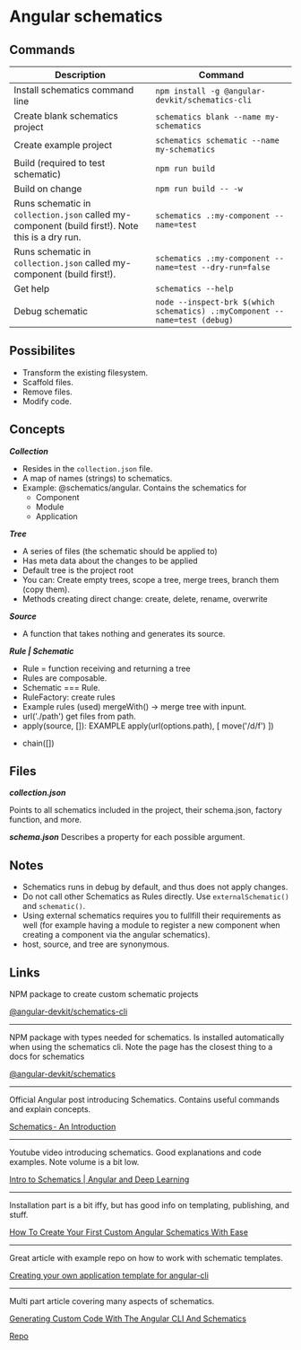 # Angular schematics

## Commands
| Description |  Command |
|-|-|
| Install schematics command line |  `npm install -g @angular-devkit/schematics-cli` |
| Create blank schematics project | `schematics blank --name my-schematics`|
| Create example project | `schematics schematic --name my-schematics`|
| Build (required to test schematic) | `npm run build`|
| Build on change | `npm run build -- -w`|
| Runs schematic in `collection.json` called my-component (build first!). Note this is a dry run. | `schematics .:my-component --name=test`|
| Runs schematic in `collection.json` called my-component (build first!). | `schematics .:my-component --name=test --dry-run=false`|
| Get help | `schematics --help`|
| Debug schematic| `node --inspect-brk $(which schematics) .:myComponent --name=test (debug)`| 

## Possibilites
- Transform the existing filesystem.
- Scaffold files.
- Remove files.
- Modify code.

## Concepts

***Collection***
- Resides in the `collection.json` file.
- A map of names (strings) to schematics. 
- Example: @schematics/angular. Contains the schematics for
    + Component
    + Module
    + Application

***Tree***
- A series of files (the schematic should be applied to)
- Has meta data about the changes to be applied
- Default tree is the project root
- You can: Create empty trees, scope a tree, merge trees, branch them (copy them).
- Methods creating direct change: create, delete, rename, overwrite

***Source***
- A function that takes nothing and generates its source.

***Rule | Schematic***
- Rule = function receiving and returning a tree
- Rules are composable.
- Schematic === Rule.
- RuleFactory: create rules
- Example rules (used) mergeWith() -> merge tree with inpunt.
- url('./path') get files from path.
- apply(source, [<LIST OF RULES>]): EXAMPLE
    apply(url(options.path), [
        move('/d/f')
    ])
+ chain([<LIST OF RULES>])

## Files
***collection.json***

Points to all schematics included in the project, their schema.json, factory function, and more.

***schema.json***
Describes a property for each possible argument.



## Notes
- Schematics runs in debug by default, and thus does not apply changes.
- Do not call other Schematics as Rules directly. Use `externalSchematic()` and `schematic()`.
- Using external schematics requires you to fullfill their requirements as well (for example having a module to register a new component when creating a component via the angular schematics).
- host, source, and tree are synonymous.
 
 
## Links
NPM package to create custom schematic projects

[@angular-devkit/schematics-cli](https://www.npmjs.com/package/@angular-devkit/schematics-cli)

---
NPM package with types needed for schematics. Is installed automatically when using the schematics cli. Note the page has the closest thing to a docs for schematics

[@angular-devkit/schematics](https://www.npmjs.com/package/@angular-devkit/schematics)

---
Official Angular post introducing Schematics. Contains useful commands and explain concepts.

[Schematics - An Introduction](https://blog.angular.io/schematics-an-introduction-dc1dfbc2a2b2)

---

Youtube video introducing schematics. Good explanations and code examples. Note volume is a bit low.

[Intro to Schematics | Angular and Deep Learning ](https://www.youtube.com/watch?v=LZxbDp1nOVo&t=9m7s)

---
Installation part is a bit iffy, but has good info on templating, publishing, and stuff.

[How To Create Your First Custom Angular Schematics With Ease](https://medium.com/@tomastrajan/️-how-to-create-your-first-custom-angular-schematics-with-ease-️-bca859f3055d)

---
Great article with example repo on how to work with schematic templates.

[Creating your own application template for angular-cli](https://blog.angularindepth.com/creating-your-own-application-template-for-angular-cli-95e22319cc24)

---
Multi part article covering many aspects of schematics.

[Generating Custom Code With The Angular CLI And Schematics](http://www.softwarearchitekt.at/post/2017/10/29/generating-custom-code-with-the-angular-cli-and-schematics.aspx)

[Repo](https://github.com/manfredsteyer/schematics-sample)